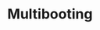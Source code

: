---
lang: en
layout: doc
redirect_to: https://forum.qubes-os.org/t/18988
ref: 112
title: Multibooting
---